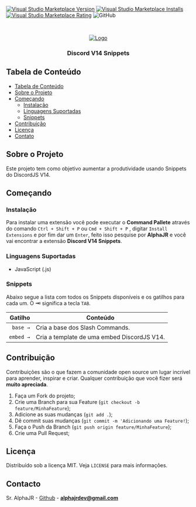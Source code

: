 <!--
***Olá, aqui é o Sr. AlphaJR, obrigado por estar vendo o README.md.***
***Se achar que posso melhorar algo basta dar um Fork e criar uma Pull.***
-->

[![Visual Studio Marketplace Version](https://img.shields.io/visual-studio-marketplace/v/AlphaJR.djs14-snippets.svg?label=Visual%20Studio%20Marketplace)](https://marketplace.visualstudio.com/items?itemName=AlphaJR.djs14-snippets)
[![Visual Studio Marketplace Installs](https://img.shields.io/visual-studio-marketplace/i/AlphaJR.djs14-snippets.svg)](https://marketplace.visualstudio.com/items?itemName=AlphaJR.djs14-snippets)
[![Visual Studio Marketplace Rating](https://img.shields.io/visual-studio-marketplace/r/AlphaJR.djs14-snippets.svg)](https://marketplace.visualstudio.com/items?itemName=AlphaJR.djs14-snippets)
![GitHub](https://img.shields.io/github/license/AlphaJR36/djs14-snippets.svg)

<!-- PROJECT LOGO -->
<br />
<p align="center">
  <a href="https://azurestore.site" >
    <img src="https://raw.githubusercontent.com/AlphaJR36/discord-v14-snippets/main/assets/images/azurestore.png" alt="Logo">
  </a>

  <h3 align="center">Discord V14 Snippets</h3>
</p>

<!-- TABLE OF CONTENTS -->

## Tabela de Conteúdo

- [Tabela de Conteúdo](#tabela-de-conte%C3%BAdo)
- [Sobre o Projeto](#sobre-o-projeto)
- [Começando](#come%C3%A7ando)
  - [Instalação](#instala%C3%A7%C3%A3o)
  - [Linguagens Suportadas](#linguagens-suportadas)
  - [Snippets](#snippets)
- [Contribuição](#contribui%C3%A7%C3%A3o)
- [Licença](#licen%C3%A7a)
- [Contato](#contato)

<!-- ABOUT -->

## Sobre o Projeto

Este projeto tem como objetivo aumentar a produtividade usando Snippets do DiscordJS V14.

## Começando

### Instalação

Para instalar uma extensão você pode executar o **Command Pallete** através do comando `Ctrl + Shift + P` ou `Cmd + Shift + P` , digitar `Install Extensions` e por fim dar um `Enter`, feito isso pesquise por **AlphaJR** e você vai encontrar a extensão **Discord V14 Snippets**.

### Linguagens Suportadas

- JavaScript (.js)

### Snippets

Abaixo segue a lista com todos os Snippets disponíveis e os gatilhos para cada um. O **⇥** significa a tecla `TAB`.

|                 Gatilho | Conteúdo                                                                      |
| ----------------------: | ----------------------------------------------------------------------------- |
|                `base →` | Cria a base dos Slash Commands.                                             |
|           `embed →` | Cria a template de uma embed DiscordJS V14.                      |

<!-- CONTRIBUTING -->

## Contribuição

Contribuições são o que fazem a comunidade open source um lugar incrível para aprender, inspirar e criar. Qualquer contribuição que você fizer será **muito apreciada**.

1. Faça um Fork do projeto;
2. Crie uma Branch para sua Feature (`git checkout -b feature/MinhaFeature`);
3. Adicione as suas mudanças (`git add .`);
4. Dê commit suas mudanças (`git commit -m 'Adicionando uma Feature!`);
5. Faça o Push da Branch (`git push origin feature/MinhaFeature`);
6. Crie uma Pull Request;

<!-- LICENSE -->

## Licença

Distribuído sob a licença MIT. Veja `LICENSE` para mais informações.

<!-- CONTACT -->

## Contacto

Sr. AlphaJR - [Github](https://github.com/AlphaJR36) - **alphajrdev@gmail.com**